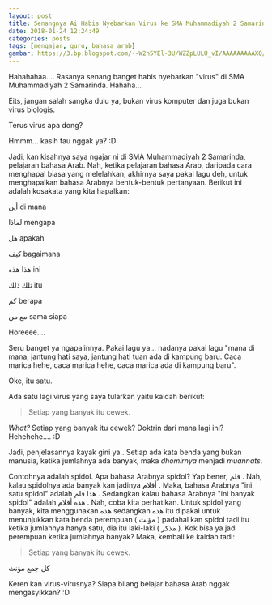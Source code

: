 ```yaml
---
layout: post
title: Senangnya Ai Habis Nyebarkan Virus ke SMA Muhammadiyah 2 Samarinda. Hahahahaaa...
date: 2018-01-24 12:24:49
categories: posts
tags: [mengajar, guru, bahasa arab]
gambar: https://3.bp.blogspot.com/--W2h5YEl-3U/WZZpLULU_vI/AAAAAAAAAXQ/eqKlZiUCCgM6BpgKhupVbzMnp5sT-eotgCLcBGAs/s320/0622a9b98520e70d59eb8af821eb23063de8d8d8_hq.jpg
---
```


Hahahahaa.... Rasanya senang banget habis nyebarkan "virus" di SMA Muhammadiyah 2 Samarinda. Hahaha...

Eits, jangan salah sangka dulu ya, bukan virus komputer dan juga bukan virus biologis.

Terus virus apa dong?

Hmmm... kasih tau nggak ya? :D

Jadi, kan kisahnya saya ngajar ni di SMA Muhammadiyah 2 Samarinda, pelajaran bahasa Arab. Nah, ketika pelajaran bahasa Arab, daripada cara menghapal biasa yang melelahkan, akhirnya saya pakai lagu deh, untuk menghapalkan bahasa Arabnya bentuk-bentuk pertanyaan. Berikut ini adalah kosakata yang kita hapalkan:

أين
di mana

لماذا
mengapa

هل
apakah

كيف
bagaimana

هذا هذه
ini

تلك ذلك
itu

كم
berapa

مع من
sama siapa

Horeeee....

Seru banget ya ngapalinnya. Pakai lagu ya... nadanya pakai lagu "mana di mana, jantung hati saya, jantung hati tuan ada di kampung baru. Caca marica hehe, caca marica hehe, caca marica ada di kampung baru".

Oke, itu satu.

Ada satu lagi virus yang saya tularkan yaitu kaidah berikut:

> Setiap yang banyak itu cewek.

_What?_ Setiap yang banyak itu cewek? Doktrin dari mana lagi ini? Hehehehe.... :D

Jadi, penjelasannya kayak gini ya.. Setiap ada kata benda yang bukan manusia, ketika jumlahnya ada banyak, maka _dhomirnya_ menjadi _muannats_.

Contohnya adalah spidol. Apa bahasa Arabnya spidol? Yap bener,
قلم
. Nah, kalau spidolnya ada banyak kan jadinya
أقلام
. Maka, bahasa Arabnya "ini satu spidol" adalah
هذا قلم
. Sedangkan kalau bahasa Arabnya "ini banyak spidol" adalah
هذه أقلام
. Nah, coba kita perhatikan. Untuk spidol yang banyak, kita menggunakan
هذه
sedangkan
هذه
itu dipakai untuk menunjukkan kata benda perempuan (
مؤنث
) padahal kan spidol tadi itu ketika jumlahnya hanya satu, dia itu laki-laki (
مذكر
). Kok bisa ya jadi perempuan ketika jumlahnya banyak? Maka, kembali ke kaidah tadi:

> Setiap yang banyak itu cewek.

>
كل جمع مؤنث

Keren kan virus-virusnya? Siapa bilang belajar bahasa Arab nggak mengasyikkan? :D